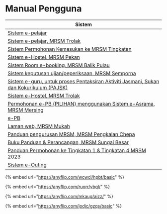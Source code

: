 # Manual Pengguna

| Sistem                                                                                                                                                                                                                                                                                               |
| ---------------------------------------------------------------------------------------------------------------------------------------------------------------------------------------------------------------------------------------------------------------------------------------------------- |
| [Sistem e-pelajar](../../../pautan/material/epelajar-mrsm.pdf)                                                                                                                                                                                                                                       |
| [Sistem e-pelajar, MRSM Trolak](../../../pautan/material/epelajar.pdf)                                                                                                                                                                                                                               |
| [Sistem Permohonan Kemasukan ke MRSM Tingkatan](../../../pautan/material/Sistem-Permohonan-MRSM.pdf)                                                                                                                                                                                                 |
| [Sistem e-Hostel, MRSM Pekan](http://tar.mrsm.edu.my/data/pelajar/asrama/borang-pb.pdf)                                                                                                                                                                                                              |
| [Sistem Room e-booking, MRSM Balik Pulau](../../../pautan/material/Sistem-Room-e-booking.pdf)                                                                                                                                                                                                        |
| [Sistem keputusan ujian/peperiksaan, MRSM Semporna](../../../pautan/material/semakan\_keputusan.pdf)                                                                                                                                                                                                 |
| [Sistem e-guru, untuk proses Pentaksiran Aktiviti Jasmani, Sukan dan Kokurikulum (PAJSK)](../../../pautan/material/eguru.pdf)                                                                                                                                                                        |
| [Sistem e-Hostel, MRSM Trolak](../../../pautan/material/E-HOSTEL.pdf)                                                                                                                                                                                                                                |
| [Permohonan e-PB (PILIHAN) menggunakan Sistem e-Asrama, MRSM Mersing](../../../pautan/material/e-PB.pdf)                                                                                                                                                                                             |
| [e-PB](../../../pautan/material/e-PB.pdf)                                                                                                                                                                                                                                                            |
| [Laman web, MRSM Mukah](../../../pautan/material/web-mukah.pdf)                                                                                                                                                                                                                                      |
| [Panduan pengurusan MRSM, MRSM Pengkalan Chepa](../../../pautan/material/pengurusan\_mrsm.pdf)                                                                                                                                                                                                       |
| [Buku Panduan & Perancangan, MRSM Sungai Besar](https://anyflip.com/mkaug/elxb/)                                                                                                                                                                                                                     |
| [Panduan Permohonan ke Tingkatan 1 & Tingkatan 4 MRSM 2023](https://www.tcer.my/wp-content/uploads/2022/09/Buku-Panduan-Permohonan-MRSM.pdf)                                                                                                                                                         |
| [Sistem e-Outing](https://scontent.fmkz1-2.fna.fbcdn.net/v/t1.6435-9/65607382\_3119517554732814\_2550861092335124480\_n.jpg?\_nc\_cat=105\&ccb=1-7&\_nc\_sid=8bfeb9&\_nc\_ohc=e0Kkn8w0gjEAX9GJIYr&\_nc\_ht=scontent.fmkz1-2.fna\&oh=00\_AfA3aoWeeDMzONAojWVq12RRtjisf7X6wuq7WIl3vvO-Sw\&oe=651EA102) |

{% embed url="https://anyflip.com/wcwcl/hpbt/basic" %}

{% embed url="https://anyflip.com/ruorr/vbql/" %}

{% embed url="https://anyflip.com/mkaug/aizz/" %}

{% embed url="https://anyflip.com/jodjc/gzqs/basic" %}
